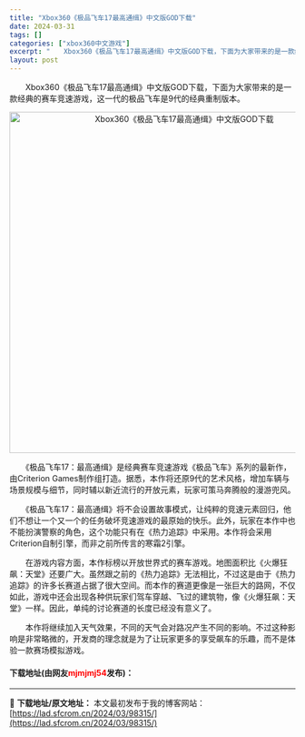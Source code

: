 ```yaml
---
title: "Xbox360《极品飞车17最高通缉》中文版GOD下载"
date: 2024-03-31
tags: []
categories: ["xbox360中文游戏"]
excerpt: "　　Xbox360《极品飞车17最高通缉》中文版GOD下载，下面为大家带来的是一款经典的赛车竞速游戏，这一代的极品飞车是9代的经典重制版本。 　　《极品飞车17：最高通缉》是经典赛车竞速游戏《极品飞车》系列的最新作，由Criterion Games制作组打造。据悉，本作将还原9代的艺术风格，增加车辆&hellip;"
layout: post
---
```


 <p>　　Xbox360《极品飞车17最高通缉》中文版GOD下载，下面为大家带来的是一款经典的赛车竞速游戏，这一代的极品飞车是9代的经典重制版本。</p> <p align="center"><img align="" border="0" src="https://lad.sfcrom.cn/wp-content/uploads/2024/03/20240330_660840f2280fe.jpg" width="600" alt="Xbox360《极品飞车17最高通缉》中文版GOD下载" /></p> <p>　　《极品飞车17：最高通缉》是经典赛车竞速游戏《极品飞车》系列的最新作，由Criterion Games制作组打造。据悉，本作将还原9代的艺术风格，增加车辆与场景规模与细节，同时辅以新近流行的开放元素，玩家可策马奔腾般的漫游兜风。</p> <p>　　《极品飞车17：最高通缉》将不会设置故事模式，让纯粹的竞速元素回归，他们不想让一个又一个的任务破坏竞速游戏的最原始的快乐。此外，玩家在本作中也不能扮演警察的角色，这个功能只有在《热力追踪》中采用。本作将会采用Criterion自制引擎，而非之前所传言的寒霜2引擎。</p> <p>　　在游戏内容方面，本作标榜以开放世界式的赛车游戏。地图面积比《火爆狂飙：天堂》还要广大。虽然跟之前的《热力追踪》无法相比，不过这是由于《热力追踪》的许多长赛道占据了很大空间。而本作的赛道更像是一张巨大的路网，不仅如此，游戏中还会出现各种供玩家们驾车穿越、飞过的建筑物，像《火爆狂飙：天堂》一样。因此，单纯的讨论赛道的长度已经没有意义了。</p> <p>　　本作将继续加入天气效果，不同的天气会对路况产生不同的影响。不过这种影响是非常略微的，开发商的理念就是为了让玩家更多的享受飙车的乐趣，而不是体验一款赛场模拟游戏。</p> <p><h4>下载地址(由网友<font color="red">mjmjmj54</font>发布)：</h4></p> 

---
📖 **下载地址/原文地址：** 本文最初发布于我的博客网站：[https://lad.sfcrom.cn/2024/03/98315/](https://lad.sfcrom.cn/2024/03/98315/)
